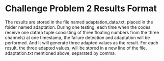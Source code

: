 # Challenge Problem 2 Results Format
The results are stored in the file named adaptation_data.txt, placed in the folder named adaptation.
During one testing, each time when the codes receive one data(a tuple consisting of three floating numbers from the three channels) at one timestamp, the failure detection and adaptation will be performed. And it will generate three adapted values as the result.
For each result, the three adapted values, will be stored in a new line of the file, adaptation.txt mentioned above, separated by comma.